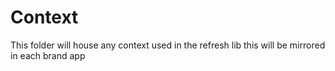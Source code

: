 # Context

This folder will house any context used in the refresh lib this will be mirrored in each brand app
